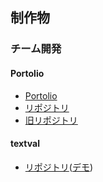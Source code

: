 ## 制作物
### チーム開発
#### Portolio
- [Portolio](https://zasetu-portolio.vercel.app)
- [リポジトリ](https://github.com/balckowl/portolio-new-3)
- [旧リポジトリ](https://github.com/esusaki/Portolio-Backend-API)

#### textval
- [リポジトリ](https://github.com/enishi1014/Morphological-analysis)([デモ](https://textval-demo.vercel.app/))

<!--
**sp1st/sp1st** is a ✨ _special_ ✨ repository because its `README.md` (this file) appears on your GitHub profile.

Here are some ideas to get you started:

- 🔭 I’m currently working on ...
- 🌱 I’m currently learning ...
- 👯 I’m looking to collaborate on ...
- 🤔 I’m looking for help with ...
- 💬 Ask me about ...
- 📫 How to reach me: ...
- 😄 Pronouns: ...
- ⚡ Fun fact: ...
-->
